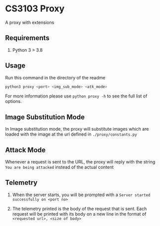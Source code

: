 # CS3103 Proxy

A proxy with extensions

## Requirements

1. Python 3 > 3.8

## Usage

Run this command in the directory of the readme

```bash
python3 proxy <port> <img_sub_mode> <atk_mode>
```

For more information please use `python proxy -h` to see the full list of options.

## Image Substitution Mode

In Image substitution mode, the proxy will substitute images which are loaded with the image at the url defined in `./proxy/constants.py`

## Attack Mode

Whenever a request is sent to the URL, the proxy will reply with the string `You are being attacked` instead of the actual content

## Telemetry

1. When the server starts, you will be prompted with a `Server started successfully on <port no>`

2. The telemetry printed is the body of the request that is sent. Each request will be printed with its body on a new line in the format of
   `<requested url>, <size of body>`
